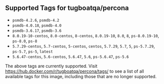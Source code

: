 ## Supported Tags for tugboatqa/percona

* `psmdb-4.2.6`, `psmdb-4.2`
* `psmdb-4.0.18`, `psmdb-4.0`
* `psmdb-3.6.17`, `psmdb-3.6`
* `8.0.19-10-centos`, `8.0-centos`, `8-centos`, `8.0.19-10`, `8.0`, `8`, `ps-8.0.19-10`, `ps-8.0`, `ps-8`
* `5.7.29-centos`, `5.7-centos`, `5-centos`, `centos`, `5.7.29`, `5.7`, `5`, `ps-5.7.29`, `ps-5.7`, `ps-5`, `latest`
* `5.6.47-centos`, `5.6-centos`, `5.6.47`, `5.6`, `ps-5.6.47`, `ps-5.6`

The above tags are currently supported. Visit https://hub.docker.com/r/tugboatqa/percona/tags/ to see a list of all available tags for this image, including those that are no longer supported.
